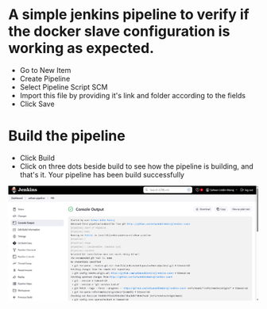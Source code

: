 # A simple jenkins pipeline to verify if the docker slave configuration is working as expected.

- Go to New Item
- Create Pipeline
- Select Pipeline Script SCM
- Import this file by providing it's link and folder according to the fields
- Click Save

# Build the pipeline

- Click Build
- Click on three dots beside build to see how the pipeline is building, and that's it. Your pipeline has been build successfully

![alt text](image.png)



